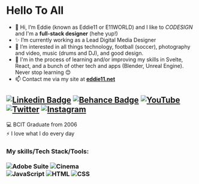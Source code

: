 # Hello To All 

- 👋 Hi, I’m Eddie (known as Eddie11 or E11WORLD) and I like to _CODESIGN_ and I'm a **full-stack designer** (hehe yup!)
- ✨ I’m currently working as a Lead Digital Media Designer
- 👀 I’m interested in all things technology, football (soccer), photography and video, music (drums and DJ), and good design.
- 🌱 I'm in the process of learning and/or improving my skills in Svelte, React, and a bunch of other tech and apps (Blender, Unreal Engine). Never stop learning 😊
- 📫 Contact me via my site at **[eddie11.net](https://eddie11.net)**


## [![Linkedin Badge](https://img.shields.io/badge/-LinkedIn-0077B5?style=flat&logo=Linkedin&logoColor=white&link=https://www.linkedin.com/in/eddie11)](https://www.linkedin.com/in/eddie11) [![Behance Badge](https://img.shields.io/badge/-Behance-053eff?style=flat&logo=Behance&logoColor=white&link=https://www.behance.net/e11world)](https://www.behance.net/e11world) [![YouTube](https://img.shields.io/badge/-Youtube-FF0000?style=flat&logo=youtube&logoColor=white&link=https://www.youtube.com/c/Eddiepotros)](https://www.youtube.com/c/Eddiepotros) [![Twitter](https://img.shields.io/badge/-twitter-00acee?style=flat&logo=twitter&logoColor=white&link=https://twitter.com/e11world)](https://twitter.com/e11world) [![Instagram](https://img.shields.io/badge/-instagram-D42F8A?style=flat&logo=instagram&logoColor=white&link=https://www.instagram.com/e11world)](https://www.instagram.com/e11world)

<p align="left"> 
💻 BCIT Graduate from 2006<br>
⚡ I love what I do every day
</p>

### My skills/Tech Stack/Tools: <br/> <br/> ![Adobe Suite](https://img.shields.io/badge/-Adobe-ff0000?style=flat&logoColor=white&logo=Adobe) ![Cinema](https://img.shields.io/badge/-cinema4d-000000?style=flat&logoColor=white&logo=cinema4d) <br/> ![JavaScript](https://img.shields.io/badge/-JavaScript-ffdd19?style=flat&logoColor=white&logo=javascript) ![HTML](https://img.shields.io/badge/-HTML-ff0d00?style=flat&logoColor=white&logo=html5) ![CSS](https://img.shields.io/badge/-CSS-196eff?style=flat&logoColor=white&logo=css3)
